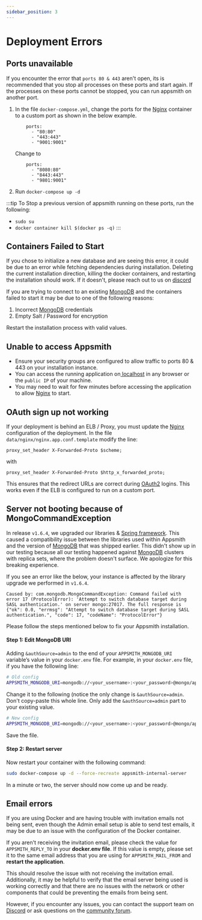 ```yaml
---
sidebar_position: 3
---
```

# Deployment Errors

## Ports unavailable

If you encounter the error that ```ports 80 & 443``` aren't open, its is recommended that you stop all processes on these ports and start again. If the processes on these ports cannot be stopped, you can run appsmith on another port.

1.  In the file `docker-compose.yml`, change the ports for the [Nginx](https://www.nginx.com) container to a custom port as shown in the below example.

    ```
        ports:
          - "80:80"
          - "443:443"
          - "9001:9001"
    ```

    Change to

    ```
        ports:
          - "8080:80"
          - "8443:443"
          - "9801:9001"
    ```
2. Run `docker-compose up -d`

:::tip
To Stop a previous version of appsmith running on these ports, run the following:

* ```sudo su```
* ```docker container kill $(docker ps -q)```
:::

## Containers Failed to Start

If you chose to initialize a new database and are seeing this error, it could be due to an error while fetching dependencies during installation. Deleting the current installation direction, killing the docker containers, and restarting the installation should work. If it doesn't, please reach out to us on [discord](https://discord.com/invite/rBTTVJp)

If you are trying to connect to an existing [MongoDB](../../reference/datasources/querying-mongodb/) and the containers failed to start it may be due to one of the following reasons:

1. Incorrect [MongoDB](../../reference/datasources/querying-mongodb/) credentials
2. Empty Salt / Password for encryption

Restart the installation process with valid values.

## Unable to access Appsmith

* Ensure your security groups are configured to allow traffic to ports 80 & 443 on your installation instance.
* You can access the running application on[ localhost](http://localhost) in any browser or the `public IP` of your machine.
* You may need to wait for few minutes before accessing the application to allow [Nginx](https://www.nginx.com) to start.

## OAuth sign up not working

If your deployment is behind an ELB / Proxy, you must update the [Nginx](https://www.nginx.com) configuration of the deployment. In the file `data/nginx/nginx.app.conf.template` modify the line:

```
proxy_set_header X-Forwarded-Proto $scheme;
```

with

```
proxy_set_header X-Forwarded-Proto $http_x_forwarded_proto;
```

This ensures that the redirect URLs are correct during [OAuth2](../../core-concepts/connecting-to-data-sources/authentication/authentication-type/oauth2-authentication/) logins. This works even if the ELB is configured to run on a custom port.

## Server not booting because of MongoCommandException

In release `v1.6.4`, we upgraded our libraries & [Spring framework](https://spring.io/projects/spring-framework). This caused a compatibility issue between the libraries used within Appsmith and the version of [MongoDB](../../reference/datasources/querying-mongodb/) that was shipped earlier. This didn't show up in our testing because all our testing happened against [MongoDB](../../reference/datasources/querying-mongodb/) clusters with replica sets, where the problem doesn't surface. We apologize for this breaking experience.

If you see an error like the below, your instance is affected by the library upgrade we performed in `v1.6.4`.

```
Caused by: com.mongodb.MongoCommandException: Command failed with error 17 (ProtocolError): 'Attempt to switch database target during SASL authentication.' on server mongo:27017. The full response is {"ok": 0.0, "errmsg": "Attempt to switch database target during SASL authentication.", "code": 17, "codeName": "ProtocolError"}
```

Please follow the steps mentioned below to fix your Appsmith installation.

#### Step 1: Edit MongoDB URI

Adding `&authSource=admin` to the end of your `APPSMITH_MONGODB_URI` variable’s value in your `docker.env` file. For example, in your `docker.env` file, if you have the following line:

```bash
# Old config
APPSMITH_MONGODB_URI=mongodb://<your_username>:<your_password>@mongo/appsmith?retryWrites=true
```

Change it to the following (notice the only change is `&authSource=admin`. Don't copy-paste this whole line. Only add the `&authSource=admin` part to your existing value.

```bash
# New config
APPSMITH_MONGODB_URI=mongodb://<your_username>:<your_password>@mongo/appsmith?retryWrites=true&authSource=admin
```

Save the file.

#### Step 2: Restart server

Now restart your container with the following command:

```bash
sudo docker-compose up -d --force-recreate appsmith-internal-server
```

In a minute or two, the server should now come up and be ready.


## Email errors

If you are using Docker and are having trouble with invitation emails not being sent, even though the Admin email setup is able to send test emails, it may be due to an issue with the configuration of the Docker container.

If you aren't receiving the invitation email, please check the value for ```APPSMITH_REPLY_TO``` in your **docker.env file**. If this value is empty, please set it to the same email address that you are using for ```APPSMITH_MAIL_FROM``` and **restart the application**.

This should resolve the issue with not receiving the invitation email. Additionally, it may be helpful to verify that the email server being used is working correctly and that there are no issues with the network or other components that could be preventing the emails from being sent.

However, if you encounter any issues, you can contact the support team on [ Discord](https://discord.com/invite/rBTTVJp) or ask questions on the [community forum](https://community.appsmith.com).